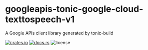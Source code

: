 # googleapis-tonic-google-cloud-texttospeech-v1

A Google APIs client library generated by tonic-build

[![crates.io](https://img.shields.io/crates/v/googleapis-tonic-google-cloud-texttospeech-v1)](https://crates.io/crates/googleapis-tonic-google-cloud-texttospeech-v1)
[![docs.rs](https://img.shields.io/docsrs/googleapis-tonic-google-cloud-texttospeech-v1)](https://docs.rs/googleapis-tonic-google-cloud-texttospeech-v1)
![license](https://img.shields.io/crates/l/googleapis-tonic-google-cloud-texttospeech-v1)
